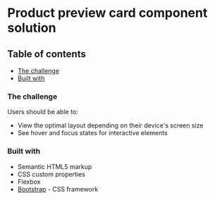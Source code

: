 # Product preview card component solution

## Table of contents

  - [The challenge](#the-challenge)
  - [Built with](#built-with)

### The challenge

Users should be able to:

- View the optimal layout depending on their device's screen size
- See hover and focus states for interactive elements

### Built with

- Semantic HTML5 markup
- CSS custom properties
- Flexbox
- [Bootstrap](https://getbootstrap.com/docs/5.3/getting-started/introduction/) - CSS framework

